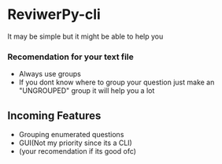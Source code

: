 # ReviwerPy-cli
It may be simple but it might be able to help you

### Recomendation for your text file
* Always use groups
* If you dont know where to group your question just make an "UNGROUPED" group it will help you a lot

## Incoming Features
* Grouping enumerated questions
* GUI(Not my priority since its a CLI)
* (your recomendation if its good ofc)
